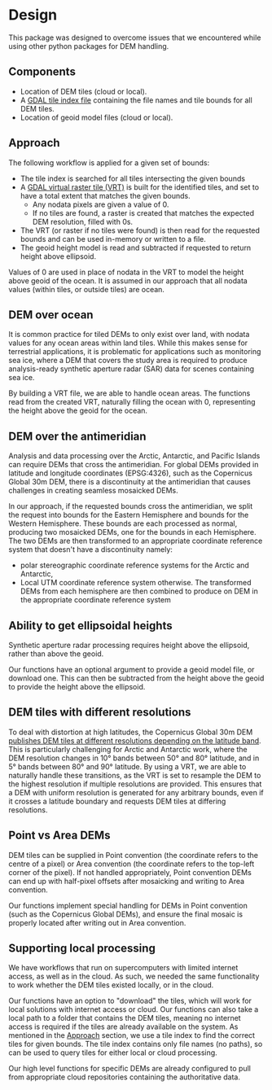 # Design

This package was designed to overcome issues that we encountered while using other python packages for DEM handling. 

## Components
* Location of DEM tiles (cloud or local).
* A [GDAL tile index file](https://gdal.org/en/stable/drivers/raster/gti.html) containing the file names and tile bounds for all DEM tiles.
* Location of geoid model files (cloud or local).

## Approach
The following workflow is applied for a given set of bounds:

* The tile index is searched for all tiles intersecting the given bounds
* A [GDAL virtual raster tile (VRT)](https://gdal.org/en/stable/drivers/raster/vrt.html) is built for the identified tiles, and set to have a total extent that matches the given bounds.
    * Any nodata pixels are given a value of 0.
    * If no tiles are found, a raster is created that matches the expected DEM resolution, filled with 0s.
* The VRT (or raster if no tiles were found) is then read for the requested bounds and can be used in-memory or written to a file.
* The geoid height model is read and subtracted if requested to return height above ellipsoid.

Values of 0 are used in place of nodata in the VRT to model the height above geoid of the ocean. 
It is assumed in our approach that all nodata values (within tiles, or outside tiles) are ocean. 

## DEM over ocean
It is common practice for tiled DEMs to only exist over land, with nodata values for any ocean areas within land tiles. 
While this makes sense for terrestrial applications, it is problematic for applications such as monitoring sea ice, where a DEM that covers the study area is required to produce analysis-ready synthetic aperture radar (SAR) data for scenes containing sea ice.

By building a VRT file, we are able to handle ocean areas.
The functions read from the created VRT, naturally filling the ocean with 0, representing the height above the geoid for the ocean. 

## DEM over the antimeridian
Analysis and data processing over the Arctic, Antarctic, and Pacific Islands can require DEMs that cross the antimeridian. 
For global DEMs provided in latitude and longitude coordinates (EPSG:4326), such as the Copernicus Global 30m DEM, there is a discontinuity at the antimeridian that causes challenges in creating seamless mosaicked DEMs. 

In our approach, if the requested bounds cross the antimeridian, we split the request into bounds for the Eastern Hemisphere and bounds for the Western Hemisphere. 
These bounds are each processed as normal, producing two mosaicked DEMs, one for the bounds in each Hemisphere.
The two DEMs are then transformed to an appropriate coordinate reference system that doesn't have a discontinuity namely:
* polar stereographic coordinate reference systems for the Arctic and Antarctic,
* Local UTM coordinate reference system otherwise.
The transformed DEMs from each hemisphere are then combined to produce on DEM in the appropriate coordinate reference system

## Ability to get ellipsoidal heights
Synthetic aperture radar processing requires height above the ellipsoid, rather than above the geoid. 

Our functions have an optional argument to provide a geoid model file, or download one. 
This can then be subtracted from the height above the geoid to provide the height above the ellipsoid.

## DEM tiles with different resolutions
To deal with distortion at high latitudes, the Copernicus Global 30m DEM [publishes DEM tiles at different resolutions depending on the latitude band](https://copernicus-dem-30m.s3.amazonaws.com/readme.html).
This is particularly challenging for Arctic and Antarctic work, where the DEM resolution changes in 10&deg; bands between 50&deg; and 80&deg; latitude, and in 5&deg; bands between 80&deg; and 90&deg; latitude.
By using a VRT, we are able to naturally handle these transitions, as the VRT is set to resample the DEM to the highest resolution if multiple resolutions are provided. 
This ensures that a DEM with uniform resolution is generated for any arbitrary bounds, even if it crosses a latitude boundary and requests DEM tiles at differing resolutions.

## Point vs Area DEMs
DEM tiles can be supplied in Point convention (the coordinate refers to the centre of a pixel) or Area convention (the coordinate refers to the top-left corner of the pixel). 
If not handled appropriately, Point convention DEMs can end up with half-pixel offsets after mosaicking and writing to Area convention. 

Our functions implement special handling for DEMs in Point convention (such as the Copernicus Global DEMs), and ensure the final mosaic is properly located after writing out in Area convention. 

## Supporting local processing
We have workflows that run on supercomputers with limited internet access, as well as in the cloud.
As such, we needed the same functionality to work whether the DEM tiles existed locally, or in the cloud. 

Our functions have an option to "download" the tiles, which will work for local solutions with internet access or cloud. 
Our functions can also take a local path to a folder that contains the DEM tiles, meaning no internet access is required if the tiles are already available on the system.
As mentioned in the [Approach](#approach) section, we use a tile index to find the correct tiles for given bounds.
The tile index contains only file names (no paths), so can be used to query tiles for either local or cloud processing.

Our high level functions for specific DEMs are already configured to pull from appropriate cloud repositories containing the authoritative data. 